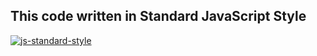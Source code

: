 ## This code written in Standard JavaScript Style

[![js-standard-style](https://cdn.rawgit.com/standard/standard/master/badge.svg)](http://standardjs.com)